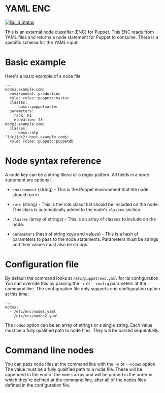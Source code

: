 # YAML ENC

[![Build Status](https://travis-ci.org/danzilio/yamlenc.svg?branch=master)](https://travis-ci.org/danzilio/yamlenc)

This is an external node classifier (ENC) for Puppet. This ENC reads from YAML
files and returns a node statement for Puppet to consume. There is a specific
schema for the YAML input.

# Basic example
Here's a basic example of a node file.

    ---
    node1.example.com:
      environment: production
      role: roles::puppet::master
      classes:
        - base::puppetmaster
      parameters:
        rack: R1
        elevation: 23
    node2.example.com:
      classes:
        - base::ntp
    ^(dc1|dc2)-host.example.com$:
      role: roles::puppet::puppetdb

# Node syntax reference
A node key can be a string literal or a regex pattern. All fields in a node
statement are optional.

- `environment` (string) - This is the Puppet environment that the node should run in.

- `role` (string) - This is the role class that should be included on the node. This class is automatically added to the node's `classes` section.

- `classes` (array of strings) - This is an array of classes to include on the node.

- `parameters` (hash of string keys and values) - This is a hash of parameters to pass to the node statements. Parameters must be strings and their values must also be strings.

# Configuration file
By default the command looks at `/etc/puppet/enc.yaml` for its configuration. You can override this by passing the `-c` or `--config` parameters at the command line. The configuration file only supports one configuration option at this time:

    ---
    nodes:
      - /etc/enc/nodes.yaml
      - /etc/enc/nodes2.yaml

The `nodes` option can be an array of strings or a single string. Each value must be a fully qualified path to node files. They will be parsed sequentially.

# Command line nodes
You can pass node files at the command line with the `-n` or `--nodes` option. The value must be a fully qualified path to a node file. These will be appended to the end of the `nodes` array and will be parsed in the order in which they're defined at the command line, after all of the nodes files defined in the configuration file.
